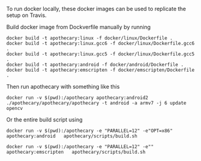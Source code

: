 To run docker locally, these docker images can be used to replicate the setup on Travis.


Build docker image from Dockverfile manually by running

```
docker build -t apothecary:linux -f docker/linux/Dockerfile .
docker build -t apothecary:linux.gcc6 -f docker/linux/Dockerfile.gcc6 .
docker build -t apothecary:linux.gcc5 -f docker/linux/Dockerfile.gcc5 .
docker build -t apothecary:android -f docker/android/Dockerfile .
docker build -t apothecary:emscripten -f docker/emscripten/Dockerfile .
```

Then run apothecary with something like this

```
docker run -v $(pwd):/apothecary apothecary:android2 ./apothecary/apothecary/apothecary -t android -a armv7 -j 6 update opencv
```

Or the entire build script using 

```
docker run -v $(pwd):/apothecary -e "PARALLEL=12" -e"OPT=x86" apothecary:android   apothecary/scripts/build.sh 

docker run -v $(pwd):/apothecary -e "PARALLEL=12" -e"" apothecary:emscripten   apothecary/scripts/build.sh 
```